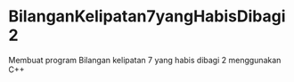 # BilanganKelipatan7yangHabisDibagi2
Membuat program Bilangan kelipatan 7 yang habis dibagi 2 menggunakan C++
